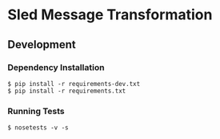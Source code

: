# Sled Message Transformation

## Development

### Dependency Installation

    $ pip install -r requirements-dev.txt
    $ pip install -r requirements.txt

### Running Tests

    $ nosetests -v -s